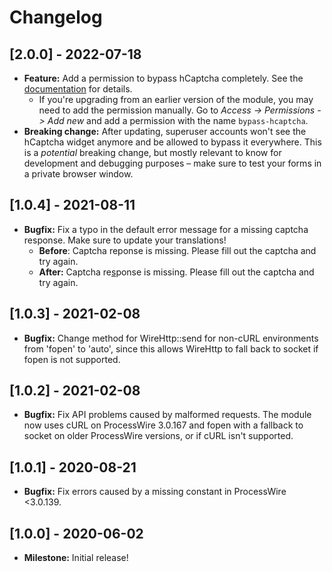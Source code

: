 # Changelog

## [2.0.0] - 2022-07-18

- **Feature:** Add a permission to bypass hCaptcha completely. See the [documentation](README.md#permissions) for details.
    - If you're upgrading from an earlier version of the module, you may need to add the permission manually. Go to _Access -> Permissions -> Add new_ and add a permission with the name `bypass-hcaptcha`.
- **Breaking change:** After updating, superuser accounts won't see the hCaptcha widget anymore and be allowed to bypass it everywhere. This is a _potential_ breaking change, but mostly relevant to know for development and debugging purposes – make sure to test your forms in a private browser window.

## [1.0.4] - 2021-08-11

- **Bugfix:** Fix a typo in the default error message for a missing captcha response. Make sure to update your translations!
    - **Before**: Captcha reponse is missing. Please fill out the captcha and try again.
    - **After:** Captcha re<ins>s</ins>ponse is missing. Please fill out the captcha and try again.

## [1.0.3] - 2021-02-08

- **Bugfix:** Change method for WireHttp::send for non-cURL environments from 'fopen' to 'auto', since this allows WireHttp to fall back to socket if fopen is not supported.

## [1.0.2] - 2021-02-08

- **Bugfix:** Fix API problems caused by malformed requests. The module now uses cURL on ProcessWire 3.0.167 and fopen with a fallback to socket on older ProcessWire versions, or if cURL isn't supported.

## [1.0.1] - 2020-08-21

- **Bugfix:** Fix errors caused by a missing constant in ProcessWire <3.0.139.

## [1.0.0] - 2020-06-02

- **Milestone:** Initial release!

